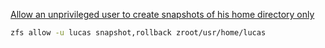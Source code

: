[Allow an unprivileged user to create snapshots of his home directory only](https://www.youtube.com/watch?v=qXOZmDoy2Co&list=WL&index=11&t=775s)

```sh
zfs allow -u lucas snapshot,rollback zroot/usr/home/lucas
```